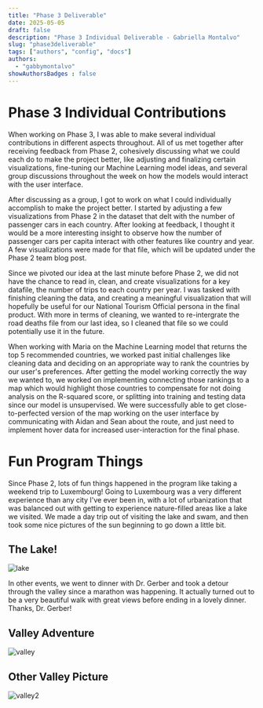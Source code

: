 ```yaml
---
title: "Phase 3 Deliverable"
date: 2025-05-05
draft: false
description: "Phase 3 Individual Deliverable - Gabriella Montalvo"
slug: "phase3deliverable"
tags: ["authors", "config", "docs"]
authors:
  - "gabbymontalvo"
showAuthorsBadges : false
---
```


# Phase 3 Individual Contributions

When working on Phase 3, I was able to make several individual contributions in different aspects throughout. All of us met together after receiving feedback from Phase 2, cohesively discussing what we could each do to make the project better, like adjusting and finalizing certain visualizations, fine-tuning our Machine Learning model ideas, and several group discussions throughout the week on how the models would interact with the user interface.

After discussing as a group, I got to work on what I could individually accomplish to make the project better. I started by adjusting a few visualizations from Phase 2 in the dataset that delt with the number of passenger cars in each country. After looking at feedback, I thought it would be a more interesting insight to observe how the number of passenger cars per capita interact with other features like country and year. A few visualizations were made for that file, which will be updated under the Phase 2 team blog post.

Since we pivoted our idea at the last minute before Phase 2, we did not have the chance to read in, clean, and create visualizations for a key datafile, the number of trips to each country per year. I was tasked with finishing cleaning the data, and creating a meaningful visualization that will hopefully be useful for our National Tourism Official persona in the final product. With more in terms of cleaning, we wanted to re-intergrate the road deaths file from our last idea, so I cleaned that file so we could potentially use it in the future. 

When working with Maria on the Machine Learning model that returns the top 5 recommended countries, we worked past initial challenges like cleaning data and deciding on an appropriate way to rank the countries by our user's preferences. After getting the model working correctly the way we wanted to, we worked on implementing connecting those rankings to a map which would highlight those countries to compensate for not doing analysis on the R-squared score, or splitting into training and testing data since our model is unsupervised. We were successfully able to get close-to-perfected version of the map working on the user interface by communicating with Aidan and Sean about the route, and just need to implement hover data for increased user-interaction for the final phase.

# Fun Program Things

Since Phase 2, lots of fun things happened in the program like taking a weekend trip to Luxembourg! Going to Luxembourg was a very different experience than any city I've ever been in, with a lot of urbanization that was balanced out with getting to experience nature-filled areas like a lake we visited. We made a day trip out of visiting the lake and swam, and then took some nice pictures of the sun beginning to go down a little bit.

## The Lake!
![lake](lake.jpeg)


In other events, we went to dinner with Dr. Gerber and took a detour through the valley since a marathon was happening. It actually turned out to be a very beautiful walk with great views before ending in a lovely dinner. Thanks, Dr. Gerber!

## Valley Adventure
![valley](hike_with_gerbs.jpeg)

## Other Valley Picture
![valley2](hike_with_gerbs2.jpeg)
